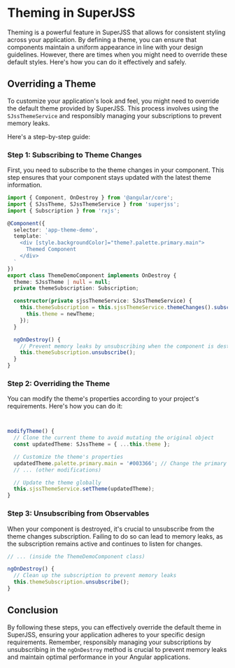 # Theming in SuperJSS

Theming is a powerful feature in SuperJSS that allows for consistent styling across your application. By defining a theme, you can ensure that components maintain a uniform appearance in line with your design guidelines. However, there are times when you might need to override these default styles. Here's how you can do it effectively and safely.

## Overriding a Theme

To customize your application's look and feel, you might need to override the default theme provided by SuperJSS. This process involves using the `SJssThemeService` and responsibly managing your subscriptions to prevent memory leaks.

Here's a step-by-step guide:

### Step 1: Subscribing to Theme Changes

First, you need to subscribe to the theme changes in your component. This step ensures that your component stays updated with the latest theme information.

```typescript
import { Component, OnDestroy } from '@angular/core';
import { SJssTheme, SJssThemeService } from 'superjss';
import { Subscription } from 'rxjs';

@Component({
  selector: 'app-theme-demo',
  template: `
    <div [style.backgroundColor]="theme?.palette.primary.main">
      Themed Component
    </div>
  `
})
export class ThemeDemoComponent implements OnDestroy {
  theme: SJssTheme | null = null;
  private themeSubscription: Subscription;

  constructor(private sjssThemeService: SJssThemeService) {
    this.themeSubscription = this.sjssThemeService.themeChanges().subscribe((newTheme) => {
      this.theme = newTheme;
    });
  }

  ngOnDestroy() {
    // Prevent memory leaks by unsubscribing when the component is destroyed
    this.themeSubscription.unsubscribe();
  }
}
```

### Step 2: Overriding the Theme

You can modify the theme's properties according to your project's requirements. Here's how you can do it:

```typescript


modifyTheme() {
  // Clone the current theme to avoid mutating the original object
  const updatedTheme: SJssTheme = { ...this.theme };

  // Customize the theme's properties
  updatedTheme.palette.primary.main = '#003366'; // Change the primary color
  // ... (other modifications)

  // Update the theme globally
  this.sjssThemeService.setTheme(updatedTheme);
}
```

### Step 3: Unsubscribing from Observables

When your component is destroyed, it's crucial to unsubscribe from the theme changes subscription. Failing to do so can lead to memory leaks, as the subscription remains active and continues to listen for changes.

```typescript
// ... (inside the ThemeDemoComponent class)

ngOnDestroy() {
  // Clean up the subscription to prevent memory leaks
  this.themeSubscription.unsubscribe();
}
```

## Conclusion

By following these steps, you can effectively override the default theme in SuperJSS, ensuring your application adheres to your specific design requirements. Remember, responsibly managing your subscriptions by unsubscribing in the `ngOnDestroy` method is crucial to prevent memory leaks and maintain optimal performance in your Angular applications.
